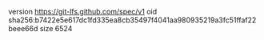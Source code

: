 version https://git-lfs.github.com/spec/v1
oid sha256:b7422e5e617dc1fd335ea8cb35497f4041aa980935219a3fc51ffaf22beee66d
size 6524

